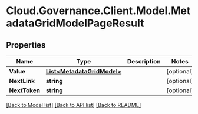 # Cloud.Governance.Client.Model.MetadataGridModelPageResult
## Properties

Name | Type | Description | Notes
------------ | ------------- | ------------- | -------------
**Value** | [**List&lt;MetadataGridModel&gt;**](MetadataGridModel.md) |  | [optional] 
**NextLink** | **string** |  | [optional] 
**NextToken** | **string** |  | [optional] 

[[Back to Model list]](../README.md#documentation-for-models) [[Back to API list]](../README.md#documentation-for-api-endpoints) [[Back to README]](../README.md)


